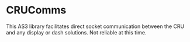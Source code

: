 CRUComms
========

This AS3 library facilitates direct socket communication between the CRU and any display or dash solutions.  Not reliable at this time.
